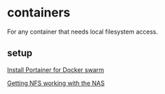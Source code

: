 # containers

For any container that needs local filesystem access.

## setup

[Install Portainer for Docker swarm](https://www.portainer.io/installation/)

[Getting NFS working with the NAS](https://www.digitalocean.com/community/tutorials/how-to-set-up-an-nfs-mount-on-ubuntu-18-04#step-1-—-downloading-and-installing-the-components)
